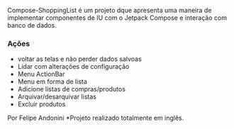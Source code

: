 Compose-ShoppingList é um projeto dque apresenta uma maneira de implementar componentes de IU com o Jetpack Compose e interação com banco de dados.

### Ações
* voltar as telas e não perder dados salvoas
* Lidar com alterações de configuração
* Menu ActionBar
* Menu em forma de lista
* Adicione listas de compras/produtos
* Arquivar/desarquivar listas
* Excluir produtos

Por Felipe Andonini
*Projeto realizado totalmente em inglês.
